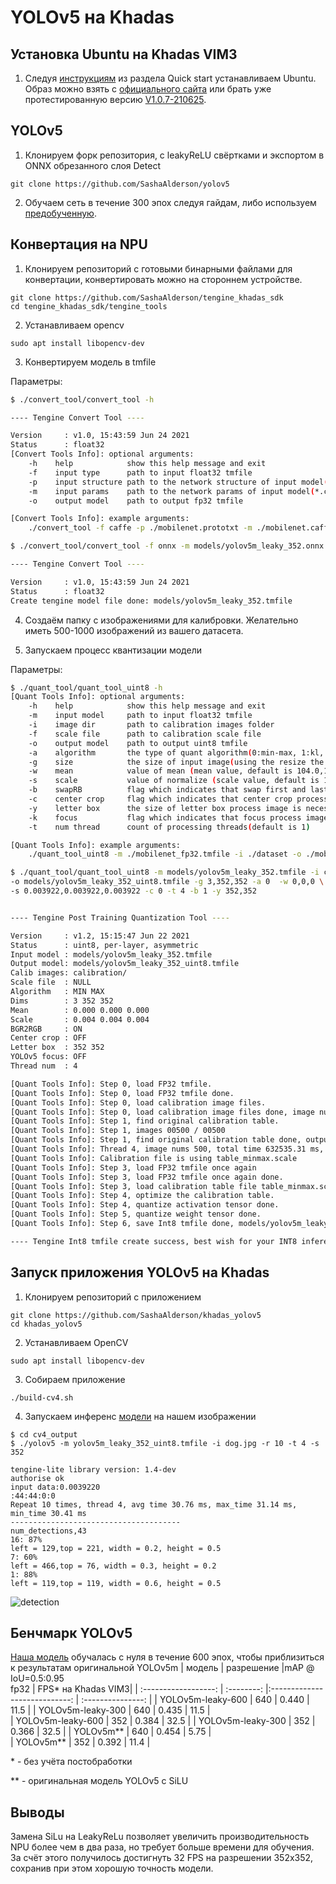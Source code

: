 # YOLOv5 на Khadas
## Установка Ubuntu на Khadas VIM3
1. Следуя [инструкциям](https://docs.khadas.com/linux/vim3/index.html) из раздела Quick start устанавливаем Ubuntu. Образ можно взять с [официального сайта](https://docs.khadas.com/linux/firmware/Vim3UbuntuFirmware.html) или брать уже 
протестированную версию [V1.0.7-210625](https://drive.google.com/drive/folders/1FUXloO80ecwliYHQxfVgwSeL5ceh2Hhl?usp=sharing).
## YOLOv5
1. Клонируем форк репозитория, с leakyReLU свёртками и экспортом в ONNX обрезанного слоя Detect
```
git clone https://github.com/SashaAlderson/yolov5
```
2. Обучаем сеть в течение 300 эпох следуя гайдам, либо используем [предобученную](https://drive.google.com/drive/folders/1wlErIkcGLRwXylHBNNuMXS2gnXjkixCY?usp=sharing).
## Конвертация на NPU
1. Клонируем репозиторий с готовыми бинарными файлами для конвертации, конвертировать можно на стороннем устройстве.
```
git clone https://github.com/SashaAlderson/tengine_khadas_sdk
cd tengine_khadas_sdk/tengine_tools
```
2. Устанавливаем opencv
```
sudo apt install libopencv-dev
```
3. Конвертируем модель в tmfile

  Параметры: 
```bash
$ ./convert_tool/convert_tool -h

---- Tengine Convert Tool ---- 

Version     : v1.0, 15:43:59 Jun 24 2021
Status      : float32
[Convert Tools Info]: optional arguments:
	-h    help            show this help message and exit
	-f    input type      path to input float32 tmfile
	-p    input structure path to the network structure of input model(*.prototxt, *.symbol, *.cfg, *.pdmodel)
	-m    input params    path to the network params of input model(*.caffemodel, *.params, *.weight, *.pb, *.onnx, *.tflite, *.pdiparams)
	-o    output model    path to output fp32 tmfile

[Convert Tools Info]: example arguments:
	./convert_tool -f caffe -p ./mobilenet.prototxt -m ./mobilenet.caffemodel -o ./mobilenet.tmfile
```
```bash
$ ./convert_tool/convert_tool -f onnx -m models/yolov5m_leaky_352.onnx -o models/yolov5m_leaky_352.tmfile

---- Tengine Convert Tool ---- 

Version     : v1.0, 15:43:59 Jun 24 2021
Status      : float32
Create tengine model file done: models/yolov5m_leaky_352.tmfile
```
4. Создаём папку с изображениями для калибровки. Желательно иметь 500-1000 изображений из вашего датасета.

5. Запускаем процесс квантизации модели

  Параметры:
```bash
$ ./quant_tool/quant_tool_uint8 -h
[Quant Tools Info]: optional arguments:
	-h    help            show this help message and exit
	-m    input model     path to input float32 tmfile
	-i    image dir       path to calibration images folder
	-f    scale file      path to calibration scale file
	-o    output model    path to output uint8 tmfile
	-a    algorithm       the type of quant algorithm(0:min-max, 1:kl, default is 0)
	-g    size            the size of input image(using the resize the original image,default is 3,224,224)
	-w    mean            value of mean (mean value, default is 104.0,117.0,123.0)
	-s    scale           value of normalize (scale value, default is 1.0,1.0,1.0)
	-b    swapRB          flag which indicates that swap first and last channels in 3-channel image is necessary(0:OFF, 1:ON, default is 1)
	-c    center crop     flag which indicates that center crop process image is necessary(0:OFF, 1:ON, default is 0)
	-y    letter box      the size of letter box process image is necessary([rows, cols], default is [0, 0])
	-k    focus           flag which indicates that focus process image is necessary(maybe using for YOLOv5, 0:OFF, 1:ON, default is 0)
	-t    num thread      count of processing threads(default is 1)

[Quant Tools Info]: example arguments:
	./quant_tool_uint8 -m ./mobilenet_fp32.tmfile -i ./dataset -o ./mobilenet_uint8.tmfile -g 3,224,224 -w 104.007,116.669,122.679 -s 0.017,0.017,0.017

```
```bash
$ ./quant_tool/quant_tool_uint8 -m models/yolov5m_leaky_352.tmfile -i calibration \
-o models/yolov5m_leaky_352_uint8.tmfile -g 3,352,352 -a 0  -w 0,0,0 \
-s 0.003922,0.003922,0.003922 -c 0 -t 4 -b 1 -y 352,352


---- Tengine Post Training Quantization Tool ---- 

Version     : v1.2, 15:15:47 Jun 22 2021
Status      : uint8, per-layer, asymmetric
Input model : models/yolov5m_leaky_352.tmfile
Output model: models/yolov5m_leaky_352_uint8.tmfile
Calib images: calibration/
Scale file  : NULL
Algorithm   : MIN MAX
Dims        : 3 352 352
Mean        : 0.000 0.000 0.000
Scale       : 0.004 0.004 0.004
BGR2RGB     : ON
Center crop : OFF
Letter box  : 352 352
YOLOv5 focus: OFF
Thread num  : 4

[Quant Tools Info]: Step 0, load FP32 tmfile.
[Quant Tools Info]: Step 0, load FP32 tmfile done.
[Quant Tools Info]: Step 0, load calibration image files.
[Quant Tools Info]: Step 0, load calibration image files done, image num is 500.
[Quant Tools Info]: Step 1, find original calibration table.
[Quant Tools Info]: Step 1, images 00500 / 00500
[Quant Tools Info]: Step 1, find original calibration table done, output ./table_minmax.scale
[Quant Tools Info]: Thread 4, image nums 500, total time 632535.31 ms, avg time 1265.07 ms
[Quant Tools Info]: Calibration file is using table_minmax.scale
[Quant Tools Info]: Step 3, load FP32 tmfile once again
[Quant Tools Info]: Step 3, load FP32 tmfile once again done.
[Quant Tools Info]: Step 3, load calibration table file table_minmax.scale.
[Quant Tools Info]: Step 4, optimize the calibration table.
[Quant Tools Info]: Step 4, quantize activation tensor done.
[Quant Tools Info]: Step 5, quantize weight tensor done.
[Quant Tools Info]: Step 6, save Int8 tmfile done, models/yolov5m_leaky_352_uint8.tmfile

---- Tengine Int8 tmfile create success, best wish for your INT8 inference has a low accuracy loss...\(^0^)/ ----

```
## Запуск приложения YOLOv5 на Khadas
1. Клонируем репозиторий с приложением
```
git clone https://github.com/SashaAlderson/khadas_yolov5
cd khadas_yolov5
```
2. Устанавливаем OpenCV
```
sudo apt install libopencv-dev
```
3. Собираем приложение
```
./build-cv4.sh
```
4. Запускаем инференс [модели](https://drive.google.com/drive/folders/1wlErIkcGLRwXylHBNNuMXS2gnXjkixCY?usp=sharing) на нашем изображении
```
$ cd cv4_output
$ ./yolov5 -m yolov5m_leaky_352_uint8.tmfile -i dog.jpg -r 10 -t 4 -s 352

tengine-lite library version: 1.4-dev
authorise ok
input data:0.0039220
:44:44:0:0
Repeat 10 times, thread 4, avg time 30.76 ms, max_time 31.14 ms, min_time 30.41 ms
--------------------------------------
num_detections,43
16: 87%
left = 129,top = 221, width = 0.2, height = 0.5
7: 60%
left = 466,top = 76, width = 0.3, height = 0.2
1: 88%
left = 119,top = 119, width = 0.6, height = 0.5
```
![detection](https://user-images.githubusercontent.com/84590713/162187388-c371b63c-27ec-4fdd-a18f-644d1e368dba.jpg)

## Бенчмарк YOLOv5
[Наша модель](https://drive.google.com/drive/folders/1wlErIkcGLRwXylHBNNuMXS2gnXjkixCY?usp=sharing) обучалась с нуля в течение 600 эпох, чтобы приблизиться к результатам оригинальной YOLOv5m
|        модель        | разрешение |mAP @<br>IoU=0.5:0.95<br>fp32  | FPS* на Khadas VIM3| 
| :------------------: | :--------: |:----------------------------: |  :---------------: | 
|   YOLOv5m-leaky-600  |    640     |           0.440               |       11.5         | 
|   YOLOv5m-leaky-300  |    640     |           0.435               |       11.5         |     
|   YOLOv5m-leaky-600  |    352     |           0.384               |       32.5         |
|   YOLOv5m-leaky-300  |    352     |           0.366               |       32.5         | 
|   YOLOv5m**          |    640     |           0.454               |       5.75         |                          
|   YOLOv5m**          |    352     |           0.392               |       11.4         | 

\*  - без учёта постобработки

\** - оригинальная модель YOLOv5 с SiLU
## Выводы
Замена SiLu на LeakyReLu позволяет увеличить производительность NPU более чем в два раза, но требует больше времени для обучения. За счёт этого получилось достигнуть 32 FPS на разрешении 352х352, сохранив при этом хорошую точность модели.

